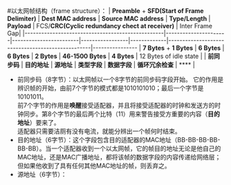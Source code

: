 #以太网帧结构（frame structure）：
| **Preamble** + **SFD(Start of Frame Delimiter)** | **Dest MAC address** | **Source MAC address** | **Type/Length** | **Payload** | FCS/**CRC(Cyclic redundancy chect at receiver)** | Inter Frame Gap|
|--------------------------------------------------|----------------------|------------------------|-----------------|-------------|--------------------------------------------------|----------------
| **7 Bytes** + **1 Bytes** | **6 Bytes** | **6 Bytes** | **2 Bytes** | **46-1500 Bytes** | **4 Bytes** | 12 Bytes of idle state |
| **前同步码** | **目的地址** | **源地址** | **类型字段** | **数据字段** | **循环冗余检查** | **** |

* 前同步码（8字节）：以太网帧以一个8字节的前同步码字段开始。 它的作用是辨识帧的开始，由前7个字节的模式都是1010101010；最后一个字节是10101011。  
前7个字节的作用是**唤醒**接受适配器，并且将接受适配器的时钟和发送方的时钟同步。第8个字节的最后两个比特（11）用来警告接受方重要的内容（**目的地址**）要来了。  
适配器只需要洁厕有没有电流，就能分辨出一个帧何时结束。
* 目的地址（6字节）：这个字段包含目的适配器的MAC地址（BB-BB-BB-BB-BB-BB）。当一个适配器收到一个以太网帧，它的帧目的地址无论是他自己的MAC地址，还是MAC广播地址，都将该帧的数据字段的内容传递给网络层；  
但如果他收到了具有任何其他MAC地址的帧，则丢弃之。
* 源地址（6字节）：
